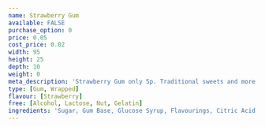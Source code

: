 ```yaml
---
name: Strawberry Gum
available: FALSE
purchase_option: 0
price: 0.05
cost_price: 0.02
width: 95
height: 25
depth: 10
weight: 0
meta_description: 'Strawberry Gum only 5p. Traditional sweets and more at Humbugs Confectionery Store. Specialists in satisfying your sweet tooth!'
type: [Gum, Wrapped]
flavour: [Strawberry]
free: [Alcohol, Lactose, Nut, Gelatin]
ingredients: 'Sugar, Gum Base, Glucose Syrup, Flavourings, Citric Acid, Humectant Glycerine (Non-Animal), Emulsifier Soybean Lecithin, Colour E129, Antioxidant BHA'
---
```

